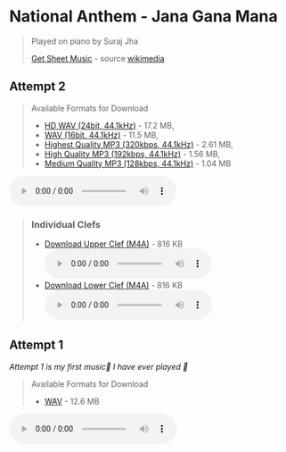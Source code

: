 # National Anthem - Jana Gana Mana

> Played on piano by Suraj Jha
>
> <a href="./Jana Gana Mana - sheet music.jpg" target="_blank">Get Sheet Music</a> - source [wikimedia](https://commons.wikimedia.org/wiki/File:Jana_Gana_Mana_sheet_music.jpg)
## Attempt 2

> Available Formats for Download
> - <a href="./Jana Gana Mana - Suraj's attempt 2 (HD WAV 24bit, 44.1kHz).wav" download>HD WAV (24bit, 44.1kHz)</a> - 17.2 MB, 
> - <a href="./Jana Gana Mana - Suraj's attempt 2 (WAV 16bit, 44.1kHz).wav" download>WAV (16bit, 44.1kHz)</a> - 11.5 MB, 
> - <a href="./Jana Gana Mana - Suraj's attempt 2 (MP3 320kbps, 44.1kHz).mp3" download>Highest Quality MP3 (320kbps, 44.1kHz)</a> - 2.61 MB, 
> - <a href="./Jana Gana Mana - Suraj's attempt 2 (MP3 192kbps, 44.1kHz).mp3" download>High Quality MP3 (192kbps, 44.1kHz)</a> - 1.56 MB, 
> - <a href="./Jana Gana Mana - Suraj's attempt 2 (MP3 128kbps, 44.1kHz).mp3" download>Medium Quality MP3 (128kbps, 44.1kHz)</a> - 1.04 MB

<audio controls>
  <source src="./Jana Gana Mana - Suraj's attempt 2 (MP3 320kbps, 44.1kHz).mp3" type="audio/mp3">
</audio>

> ### Individual Clefs
> - <a href="./upper clef.m4a" download>Download Upper Clef (M4A)</a> - 816 KB
>   <audio controls>
>     <source src="./upper clef.m4a" type="audio/m4a">
>   </audio>
> - <a href="./lower clef.m4a" download>Download Lower Clef (M4A)</a> - 816 KB
>   <audio controls>
>     <source src="./lower clef.m4a" type="audio/m4a">
>   </audio>

## Attempt 1

*Attempt 1 is my first music🎵 I have ever played 🙂*

> Available Formats for Download
> - <a href="../../national-anthem180.wav" download>WAV</a> - 12.6 MB

<audio controls>
  <source src="../../national-anthem180.wav" type="audio/wav">
</audio>
